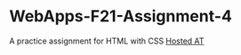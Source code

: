 # WebApps-F21-Assignment-4
A practice assignment for HTML with CSS
[Hosted AT](https://github.com/44-563-WebApps-F21/webapps-f21-assignment-4-HarshitaGITHB/blob/main/play.html)